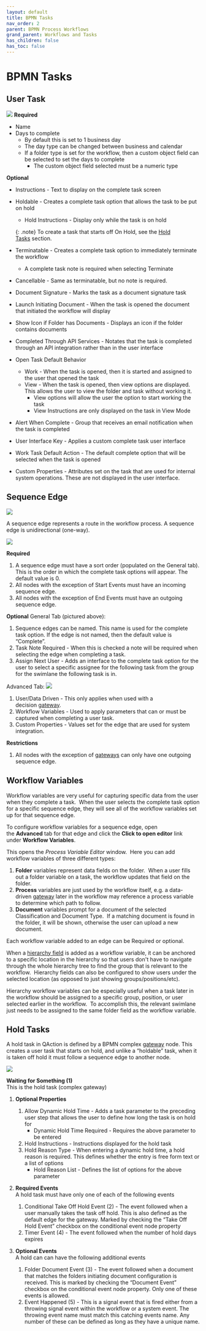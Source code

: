 ```yaml
---
layout: default
title: BPMN Tasks
nav_order: 2
parent: BPMN Process Workflows
grand_parent: Workflows and Tasks
has_children: false
has_toc: false
---
```

# BPMN Tasks
## User Task
![](/assets/images/bpmn-user-task-symbol.PNG)
**Required**

- Name
- Days to complete
    - By default this is set to 1 business day
    - The day type can be changed between business and calendar
    - If a folder type is set for the workflow, then a custom object field can be selected to set the days to complete
        - The custom object field selected must be a numeric type
            
**Optional**
- Instructions - Text to display on the complete task screen
- Holdable - Creates a complete task option that allows the task to be put on hold
    - Hold Instructions - Display only while the task is on hold
    
    {: .note}
    To create a task that starts off On Hold, see the [Hold Tasks](/docs/workflows-and-tasks/BPMN/BPMN-tasks#hold-tasks) section.
        
- Terminatable - Creates a complete task option to immediately terminate the workflow
    - A complete task note is required when selecting Terminate
- Cancellable - Same as terminatable, but no note is required.
- Document Signature - Marks the task as a document signature task
- Launch Initiating Document - When the task is opened the document that initiated the workflow will display
- Show Icon if Folder has Documents - Displays an icon if the folder contains documents
- Completed Through API Services - Notates that the task is completed through an API integration rather than in the user interface
- Open Task Default Behavior
    - Work - When the task is opened, then it is started and assigned to the user that opened the task
    - View - When the task is opened, then view options are displayed. This allows the user to view the folder and task without working it.
        - View options will allow the user the option to start working the task
        - View Instructions are only displayed on the task in View Mode
- Alert When Complete - Group that receives an email notification when the task is completed
- User Interface Key - Applies a custom complete task user interface
- Work Task Default Action - The default complete option that will be selected when the task is opened
- Custom Properties - Attributes set on the task that are used for internal system operations. These are not displayed in the user interface.

## Sequence Edge
![](/assets/images/bpmn-sequence-edge-icon.png)

A sequence edge represents a route in the workflow process. A sequence edge is unidirectional (one-way).

![](/assets/images/bpmn-sequence-edge-general.png)

**Required**
1. A sequence edge must have a sort order (populated on the General tab). This is the order in which the complete task options will appear. The default value is 0.
2. All nodes with the exception of Start Events must have an incoming sequence edge.
3. All nodes with the exception of End Events must have an outgoing sequence edge.

**Optional**
General Tab (pictured above):
1. Sequence edges can be named. This name is used for the complete task option. If the edge is not named, then the default value is “Complete”.
2. Task Note Required - When this is checked a note will be required when selecting the edge when completing a task.
3. Assign Next User - Adds an interface to the complete task option for the user to select a specific assignee for the following task from the group for the swimlane the following task is in.

Advanced Tab:
![](/assets/images/bpmn-sequence-edge-advanced.png)

1. User/Data Driven - This only applies when used with a decision [gateway](/docs/workflows-and-tasks/BPMN/BPMN-gateways).
2. Workflow Variables - Used to apply parameters that can or must be captured when completing a user task.
3. Custom Properties - Values set for the edge that are used for system integration. 

**Restrictions**
1. All nodes with the exception of [gateways](/docs/workflows-and-tasks/BPMN/BPMN-gateways) can only have one outgoing sequence edge.

## Workflow Variables
Workflow variables are very useful for capturing specific data from the user when they complete a task.  When the user selects the complete task option for a specific sequence edge, they will see all of the workflow variables set up for that sequence edge.

To configure workflow variables for a sequence edge, open the **Advanced** tab for that edge and click the **Click to open editor** link under **Workflow Variables**.

This opens the _Process Variable Editor_ window.  Here you can add workflow variables of three different types:

1. **Folder** variables represent data fields on the folder.  When a user fills out a folder variable on a task, the workflow updates that field on the folder.
2. **Process** variables are just used by the workflow itself, e.g. a data-driven [gateway](/docs/workflows-and-tasks/BPMN/BPMN-gateways) later in the workflow may reference a process variable to determine which path to follow.
3. **Document** variables prompt for a document of the selected Classification and Document Type.  If a matching document is found in the folder, it will be shown, otherwise the user can upload a new document.

Each workflow variable added to an edge can be Required or optional.

When a [hierarchy field](/docs/performing-searches/types-of-search-filters#hierarchy-filters) is added as a workflow variable, it can be anchored to a specific location in the hierarchy so that users don't have to navigate through the whole hierarchy tree to find the group that is relevant to the workflow.  Hierarchy fields can also be configured to show users under the selected location (as opposed to just showing groups/positions/etc). 

Hierarchy workflow variables can be especially useful when a task later in the workflow should be assigned to a specific group, position, or user selected earlier in the workflow.  To accomplish this, the relevant swimlane just needs to be assigned to the same folder field as the workflow variable.

## Hold Tasks

A hold task in QAction is defined by a BPMN complex [gateway](/docs/workflows-and-tasks/BPMN/BPMN-gateways) node. This creates a user task that starts on hold, and unlike a “holdable” task, when it is taken off hold it must follow a sequence edge to another node.

![](/assets/images/bpmn-hold-task.png)

**Waiting for Something (1)**  
This is the hold task (complex gateway)

1. **Optional Properties**
    
    1. Allow Dynamic Hold Time - Adds a task parameter to the preceding user step that allows the user to define how long the task is on hold for
        * Dynamic Hold Time Required - Requires the above parameter to be entered
    2. Hold Instructions - Instructions displayed for the hold task
    3. Hold Reason Type - When entering a dynamic hold time, a hold reason is required. This defines whether the entry is free form text or a list of options
        * Hold Reason List - Defines the list of options for the above parameter
            
2. **Required Events**  
    A hold task must have only one of each of the following events
    1. Conditional Take Off Hold Event (2) - The event followed when a user manually takes the task off hold. This is also defined as the default edge for the gateway. Marked by checking the “Take Off Hold Event” checkbox on the conditional event node property
    2. Timer Event (4) - The event followed when the number of hold days expires
        
3. **Optional Events**  
    A hold can can have the following additional events
    1. Folder Document Event (3) - The event followed when a document that matches the folders initiating document configuration is received. This is marked by checking the “Document Event” checkbox on the conditional event node property. Only one of these events is allowed.
    2. Event Happened (5) - This is a signal event that is fired either from a throwing signal event within the workflow or a system event. The throwing event name must match this catching events name. Any number of these can be defined as long as they have a unique name.